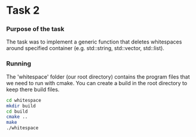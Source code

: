 # Task 2

### Purpose of the task
The task was to implement a generic function that deletes whitespaces around specified container (e.g. std::string, std::vector, std::list).

### Running
The 'whitespace' folder (our root directory) contains the program files that we need to run with cmake. You can create a build in the root directory to keep there build files.

```sh
cd whitespace
mkdir build
cd build
cmake ..
make
./whitespace
```
